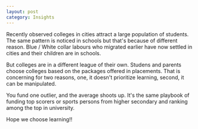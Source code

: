 ```yaml
---
layout: post
category: Insights
---
```


Recently observed colleges in cities attract a large population of students.
The same pattern is noticed in schools but that's because of different reason. 
Blue / White collar labours who migrated earlier have now settled in cities and their children are in schools.

But colleges are in a different league of their own. 
Studens and parents choose colleges based on the packages offered in placements.
That is concerning for two reasons, one, it doesn't prioritize learning, second, it can be manipulated.

You fund one outlier, and the average shoots up. 
It's the same playbook of funding top scorers or sports persons from higher secondary and ranking among the top in university.

Hope we choose learning!! 